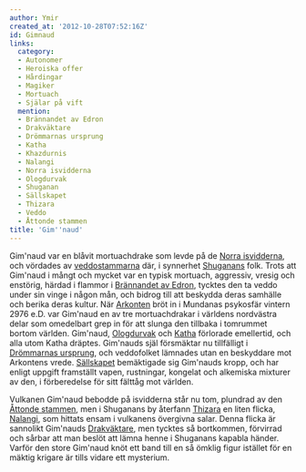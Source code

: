 ```yaml
---
author: Ymir
created_at: '2012-10-28T07:52:16Z'
id: Gimnaud
links:
  category:
  - Autonomer
  - Heroiska offer
  - Hårdingar
  - Magiker
  - Mortuach
  - Själar på vift
  mention:
  - Brännandet av Edron
  - Drakväktare
  - Drömmarnas ursprung
  - Katha
  - Khazdurnis
  - Nalangi
  - Norra isvidderna
  - Ologdurvak
  - Shuganan
  - Sällskapet
  - Thizara
  - Veddo
  - Åttonde stammen
title: 'Gim''naud'
---
```


Gim'naud var en blåvit mortuachdrake som levde på de [Norra isvidderna], och vördades av
[veddostammarna] där, i synnerhet [Shuganans] folk. Trots att Gim'naud i mångt och mycket var en
typisk mortuach, aggressiv, vresig och enstörig, härdad i flammor i [Brännandet av Edron], tycktes
den ta veddo under sin vinge i någon mån, och bidrog till att beskydda deras samhälle och berika
deras kultur. När [Arkonten] bröt in i Mundanas psykosfär vintern 2976 e.D. var Gim'naud en av tre
mortuachdrakar i världens nordvästra delar som omedelbart grep in för att slunga den tillbaka i
tomrummet bortom världen. Gim'naud, [Ologdurvak] och [Katha] förlorade emellertid, och alla utom
Katha dräptes. Gim'nauds själ försmäktar nu tillfälligt i [Drömmarnas ursprung], och veddofolket
lämnades utan en beskyddare mot Arkontens vrede. [Sällskapet] bemäktigade sig Gim'nauds kropp, och
har enligt uppgift framställt vapen, rustningar, kongelat och alkemiska mixturer av den, i
förberedelse för sitt fälttåg mot världen.

Vulkanen Gim'naud bebodde på isvidderna står nu tom, plundrad av den [Åttonde stammen], men i
Shuganans by återfann [Thizara] en liten flicka, [Nalangi], som hittats ensam i vulkanens övergivna
salar. Denna flicka är sannolikt Gim'nauds [Drakväktare], men tycktes så bortkommen, förvirrad och
sårbar att man beslöt att lämna henne i Shuganans kapabla händer. Varför den store Gim'naud knöt ett
band till en så ömklig figur istället för en mäktig krigare är tills vidare ett mysterium.

  [Norra isvidderna]: Norra_isvidderna
  [veddostammarna]: Veddo
  [Shuganans]: Shuganan
  [Brännandet av Edron]: Brännandet_av_Edron
  [Arkonten]: Khazdurnis
  [Ologdurvak]: Ologdurvak
  [Katha]: Katha
  [Drömmarnas ursprung]: Drömmarnas_ursprung
  [Sällskapet]: Sällskapet
  [Åttonde stammen]: Åttonde_stammen
  [Thizara]: Thizara
  [Nalangi]: Nalangi
  [Drakväktare]: Drakväktare